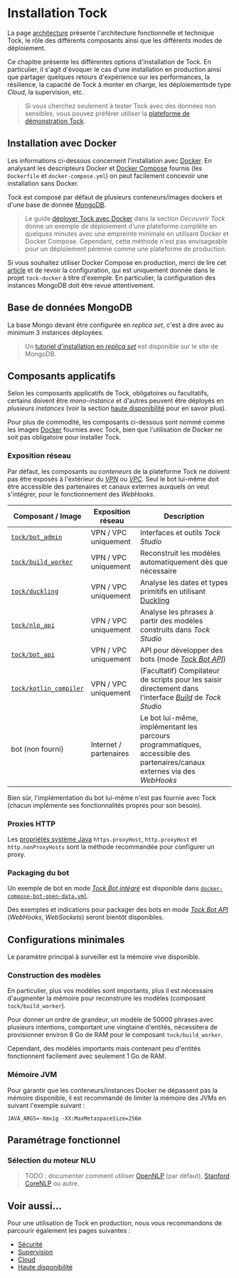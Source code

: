 # Installation Tock

La page [architecture](architecture.md) présente l'architecture fonctionnelle et technique Tock, le rôle des différents 
composants ainsi que les différents modes de déploiement.

Ce chapitre présente les différentes options d'installation de Tock. En particulier, il s'agit d'évoquer le cas d'une 
installation en production ainsi que partager quelques retours d'expérience sur les performances, la résilience, 
la capacité de Tock à monter en charge, les déploiementsde type _Cloud_, la supervision, etc.

> Si vous cherchez seulement à tester Tock avec des données non sensibles, vous pouvez préférer utiliser la 
>[plateforme de démonstration Tock](https://demo.tock.ai).

## Installation avec Docker

Les informations ci-dessous concernent l'installation avec [Docker](https://www.docker.com/). En analysant les descripteurs 
Docker et [Docker Compose](https://docs.docker.com/compose/) fournis 
(les `Dockerfile` et `docker-compose.yml`) on peut facilement concevoir une installation sans Docker.

Tock est composé par défaut de plusieurs conteneurs/images dockers et d'une base de donnée [MongoDB](https://www.mongodb.com).

> Le guide [déployer Tock avec Docker](../guide/plateforme.md) dans la section _Découvrir Tock_ donne un exemple de déploiement 
d'une plateforme complète en quelques minutes avec une empreinte minimale en utilisant Docker et Docker Compose. 
Cependant, cette méthode n'est pas envisageable pour un déploiement pérenne comme une plateforme de production.

Si vous souhaitez utiliser Docker Compose en production, merci de lire cet [article](https://docs.docker.com/compose/production/) 
et de revoir la configuration, qui est uniquement donnée dans le projet `tock-docker` à titre d'exemple. 
En particulier, la configuration des instances MongoDB doit être revue attentivement.

## Base de données MongoDB

La base Mongo devant être configurée en _replica set_, c'est à dire avec au minimum 3 instances déployées.

> Un [tutoriel d'installation en _replica set_](https://docs.mongodb.com/manual/tutorial/deploy-replica-set/)
 est disponible sur le site de MongoDB.

## Composants applicatifs

Selon les composants applicatifs de Tock, obligatoires ou facultatifs, certains doivent être _mono-instance_ et d'autres 
peuvent être déployés en _plusieurs instances_ (voir la section [haute disponibilité](disponibilite.md) pour en savoir plus).

Pour plus de commodité, les composants ci-dessous sont nommé comme les images [Docker](https://www.docker.com/) fournies 
avec Tock, bien que l'utilisation de Docker ne soit pas obligatoire pour installer Tock.

### Exposition réseau

Par défaut, les composants ou _conteneurs_ de la plateforme Tock ne doivent pas être exposés à l'extérieur du 
[_VPN_](https://fr.wikipedia.org/wiki/R%C3%A9seau_priv%C3%A9_virtuel) ou [_VPC_](https://fr.wikipedia.org/wiki/Nuage_Priv%C3%A9_Virtuel). 
Seul le bot lui-même doit être accessible des partenaires et canaux externes auxquels on veut 
s'intégrer, pour le fonctionnement des _WebHooks_.

| Composant / Image | Exposition réseau | Description |
|-------------------|-------------------|-------------|
| [`tock/bot_admin`](https://hub.docker.com/r/tock/bot_admin)             | VPN / VPC uniquement   | Interfaces et outils _Tock Studio_ |
| [`tock/build_worker`](https://hub.docker.com/r/tock/build_worker)       | VPN / VPC uniquement   | Reconstruit les modèles automatiquement dès que nécessaire |
| [`tock/duckling`](https://hub.docker.com/r/tock/duckling)               | VPN / VPC uniquement   | Analyse les dates et types primitifs en utilisant [Duckling](https://duckling.wit.ai) |
| [`tock/nlp_api`](https://hub.docker.com/r/tock/nlp_api)                 | VPN / VPC uniquement   | Analyse les phrases à partir des modèles construits dans _Tock Studio_ |
| [`tock/bot_api`](https://hub.docker.com/r/tock/bot_api)                 | VPN / VPC uniquement   | API pour développer des bots (mode [_Tock Bot API_](../dev/bot-api.md)) |
| [`tock/kotlin_compiler`](https://hub.docker.com/r/tock/kotlin_compiler) | VPN / VPC uniquement   | (Facultatif) Compilateur de scripts pour les saisir directement dans l'interface [_Build_](../utilisateur/studio/build.md) de _Tock Studio_ |
| bot (non fourni)                                                        | Internet / partenaires | Le bot lui-même, implémentant les parcours programmatiques, accessible des partenaires/canaux externes via des _WebHooks_ |

Bien sûr, l'implémentation du bot lui-même n'est pas fournie avec Tock (chacun implémente ses fonctionnalités propres pour son besoin).

### Proxies HTTP

Les [propriétés système Java](https://docs.oracle.com/javase/8/docs/technotes/guides/net/proxies.html)
`https.proxyHost`, `http.proxyHost` et `http.nonProxyHosts` sont la méthode recommandée pour configurer un proxy.

### Packaging du bot

Un exemple de bot en mode [_Tock Bot intégré_](../dev/bot-integre.md) est disponible dans 
[`docker-compose-bot-open-data.yml`](https://github.com/theopenconversationkit/tock-docker/blob/master/docker-compose-bot-open-data.yml).

Des exemples et indications pour packager des bots en mode [_Tock Bot API_](../dev/bot-api.md) (_WebHooks_, _WebSockets_) seront bientôt disponibles.

## Configurations minimales

Le paramètre principal à surveiller est la mémoire vive disponible.

### Construction des modèles

En particulier, plus vos modèles sont importants, plus il est nécessaire d'augmenter la mémoire pour reconstruire les modèles
(composant `tock/build_worker`).

Pour donner un ordre de grandeur, un modèle de 50000 phrases avec plusieurs intentions, comportant une vingtaine d'entités,
nécessitera de provisionner environ 8 Go de RAM pour le composant `tock/build_worker`.

Cependant, des modèles importants mais contenant peu d'entités fonctionnent facilement avec seulement 1 Go de RAM.

### Mémoire JVM

Pour garantir que les conteneurs/instances Docker ne dépassent pas la mémoire disponible, il est recommandé
de limiter la mémoire des JVMs en suivant l'exemple suivant :

```
JAVA_ARGS=-Xmx1g -XX:MaxMetaspaceSize=256m
```

## Paramétrage fonctionnel

### Sélection du moteur NLU

> TODO : documenter comment utiliser [OpenNLP](https://opennlp.apache.org/) (par défaut), [Stanford CoreNLP](https://stanfordnlp.github.io/CoreNLP/)
>ou autre.

## Voir aussi...

Pour une utilisation de Tock en production, nous vous recommandons de parcourir également les pages suivantes :

* [Sécurité](securite.md)
* [Supervision](supervision.md)
* [Cloud](cloud.md)
* [Haute disponibilité](disponibilite.md)
